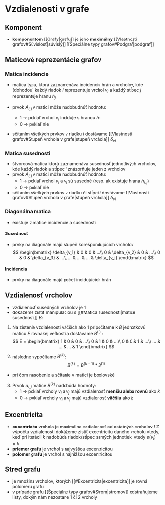# Vzdialenosti v grafe

## Komponent
- **komponentom** [[Grafy|grafu]] je jeho **maximálny** [[Vlastnosti grafov#Súvislosť|súvislý]] [[Špeciálne typy grafov#Podgraf|podgraf]]

## Maticové reprezentácie grafov

### Matica incidencie
- matica typu, ktorá zaznamenáva incidenciu hrán a vrcholov, kde (dohodou) každý riadok $i$ reprezentuje vrchol $v_i$ a každý stĺpec $j$ reprezentuje hranu $h_j$
- prvok $A_{i,j}$ v matici môže nadobudnúť hodnotu:
	- 1 -> pokiaľ vrchol $v_i$ inciduje s hranou $h_j$
	- 0 -> pokiaľ nie

- sčítaním všetkých prvkov v riadku $i$ dostávame [[Vlastnosti grafov#Stupeň vrchola v grafe|stupeň vrchola]] $\delta_{vi}$

### Matica susednosti
- štvorcová matica ktorá zaznamenáva susednosť jednotlivých vrcholov, kde každý riadok a stĺpec $i$ znázorňuje jeden z vrcholov
- prvok $A_{i,j}$ v matici môže nadobudnúť hodnotu:
	- 1 -> pokiaľ vrchol $v_i$ a $v_j$ sú susedné (resp. ak existuje hrana $h_{i,j}$)
	- 0 -> pokiaľ nie
- sčítaním všetkých prvkov v riadku či stĺpci $i$ dostávame [[Vlastnosti grafov#Stupeň vrchola v grafe|stupeň vrchola]] $\delta_{vi}$

### Diagonálna matica
- existuje z matice incidencie a susednosti
#### Susednosť
- prvky na diagonále majú stupeň korešpondujúcich vrcholov
$$
\begin{bmatrix}
\delta_{v_1} & 0 & 0 & ...\\
0 & \delta_{v_2} & 0 & ...\\
0 & 0 & \delta_{v_3} & ...\\
... & ... & ... & \delta_{v_i}
\end{bmatrix}
$$
#### Incidencia
- prvky na diagonále majú počet incidujúcich hrán

## Vzdialenosť vrcholov
- vzdialenosť susedných vrcholov je 1
- dokážeme zistiť manipuláciou s [[#Matica susednosti|matice susednosti]] $B$:
1. Na zistenie vzdialenosti väčších ako 1 pripočítame k $B$ jednotkovú maticu $E$ rovnakej veľkosti a dostávame $B^{(1)}$ :
$$
E = 
\begin{bmatrix}
1 & 0 & 0 & ...\\
0 & 1 & 0 & ...\\
0 & 0 & 1 & ...\\
... & ... & ... & 1
\end{bmatrix}
$$

2. následne vypočítame $B^{(k)}$:
$$
B^{(k)} = B^{(k-1)} * B^{(1)}
$$ 
- pri čom násobenie a sčítanie v matici je boolovské
3. Prvok $a_{i,j}$ matice $B^{(k)}$ nadobúda hodnoty:
	- 1 -> pokiaľ vrcholy $v_i$ a $v_j$ majú vzdialenosť **menšiu alebo rovnú** ako $k$
	- 0 -> pokiaľ vrcholy $v_i$ a $v_j$ majú vzdialenosť **väčšiu** ako $k$

## Excentricita
- **excentricita** vrchola je maximálna vzdialenosť od ostatných vrcholov
! Z výpočtu vzdialenosti dokážeme zistiť excentricitu daného vrcholu vtedy, keď pri iterácii $k$ nadobúda riadok/stĺpec samých jednotiek, vtedy $e(v_i) = k$
- **priemer grafu** je vrchol s najvyššou excentricitou
- **polomer grafu** je vrchol s najnižšou excentricitou

## Stred grafu
- je množina vrcholov, ktorých [[#Excentricita|excentricita]] je rovná polomeru grafu
- v prípade grafu [[Špeciálne typy grafov#Strom|stromov]] odstraňujeme listy, dokým nám nezostane 1 či 2 vrcholy